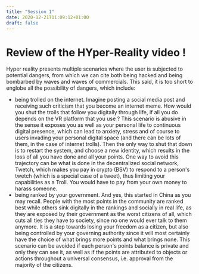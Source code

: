 ```yaml
---
title: "Session 1"
date: 2020-12-21T11:09:12+01:00
draft: false
---
```


# Review of the HYper-Reality video !

 Hyper reality presents multiple scenarios where the user is subjected to potential dangers, from which we can cite both being hacked and being bombarbed by waves and waves of commercials.
This said, it is too short to englobe all the possibility of dangers, which include:

- being trolled on the internet. Imagine posting a social media post and receiving such criticism that you become an internet meme. How would you shut the trolls that follow you digitally through life, if all you do depends on the VR platform that you use ? This scenario is abusive in the sense it exposes you as well as your personal life to continuous digital presence, which can lead to anxiety, stress and of course to users invading your personal digital space (and there can be lots of them, in the case of internet trolls). Then the only way to shut that down is to restart the system, and choose a new identity, which results in the loss of all you have done and all your points.
  One way to avoid this trajectory can be what is done in the decentralized social network, Twetch, which makes you pay in crypto (BSV) to respond to a person's twetch (which is a special case of a tweet), thus limiting your capabilities as a Troll. You would have to pay from your own money to harass someone.
- being ranked by your government. And yes, this started in China as you may recall. People with the most points in the community are ranked best while others sink digitally in the rankings and socially in real life, as they are exposed by their government as the worst citizens of all, which cuts all ties they have to society, since no one would ever talk to them anymore. It is a step
towards losing your freedom as a citizen, but also being controlled by your governing authority since it will most certainly have the choice of what brings more points and what brings none.
  This scenario can be avoided if each person's points balance is private and only they can see it, as well as if the points are attributed to objects or actions throughout a universal consensus, i.e. approval from the majority of the citizens.
